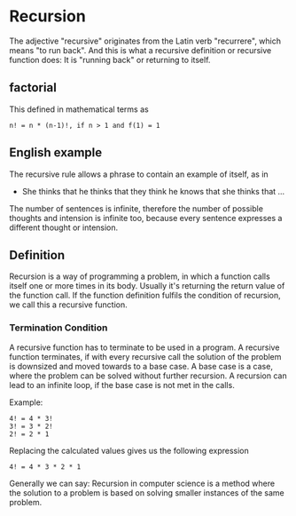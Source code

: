 # Recursion 

The adjective "recursive" originates from the Latin verb "recurrere", which means "to run back". And this is what a recursive definition or recursive function does: It is "running back" or returning to itself. 

## factorial 
This defined in mathematical terms as 
```
n! = n * (n-1)!, if n > 1 and f(1) = 1
```

## English example 
The recursive rule allows a phrase to contain an example of itself, as in 
- She thinks that he thinks that they think he knows that she thinks that ... 

The number of sentences is infinite, therefore the number of possible thoughts and intension is infinite too, because every sentence expresses a different thought or intension. 

## Definition 
Recursion is a way of programming a problem, in which a function calls itself one or more times in its body. Usually it's returning the return value of the function call. If the function definition fulfils the condition of recursion, we call this a recursive function. 

### Termination Condition
A recursive function has to terminate to be used in a program. A recursive function terminates, if with every recursive call the solution of the problem is downsized and moved towards to a base case. A base case is a case, where the problem can be solved without further recursion. A recursion can lead to an infinite loop, if the base case is not met in the calls. 

Example: 
```
4! = 4 * 3! 
3! = 3 * 2!
2! = 2 * 1
```
Replacing the calculated values gives us the following expression 
```
4! = 4 * 3 * 2 * 1
```
Generally we can say: Recursion in computer science is a method where the solution to a problem is based on solving smaller instances of the same problem. 

